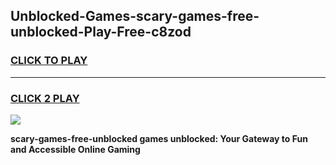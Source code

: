
## Unblocked-Games-scary-games-free-unblocked-Play-Free-c8zod
<h3>
<a href="https://premium76.site?title=scary-games-free-unblocked&ref=15A">CLICK TO PLAY</a></h3>
<hr>

<h3>
<a href="https://premium76.site?title=scary-games-free-unblocked&ref=15A">CLICK 2 PLAY</a>
  
</h3>

<a href="https://premium76.site?title=scary-games-free-unblocked&ref=15A"><img src="https://clearcache.store/games.png"></a>


**scary-games-free-unblocked games unblocked: Your Gateway to Fun and Accessible Online Gaming**
